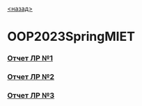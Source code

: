 [<назад>](https://github.com/xXxINFARKTxXx/MIET)

# OOP2023SpringMIET

### [Отчет ЛР №1](https://github.com/xXxINFARKTxXx/MIET/tree/main/2Sem/OOP_Spring_2023_MIET/Lab_01)  


### [Отчет ЛР №2](https://github.com/xXxINFARKTxXx/MIET/tree/main/2Sem/OOP_Spring_2023_MIET/Lab_02)


### [Отчет ЛР №3](https://github.com/xXxINFARKTxXx/MIET/tree/main/2Sem/OOP_Spring_2023_MIET/Lab_03)

